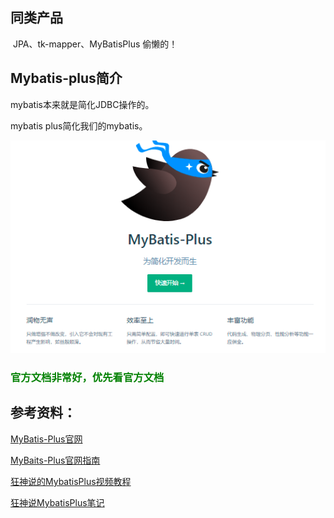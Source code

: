 ## 同类产品

​	JPA、tk-mapper、MyBatisPlus   偷懒的！

## Mybatis-plus简介

mybatis本来就是简化JDBC操作的。

mybatis plus简化我们的mybatis。

![image-20210507223119447](img/README/image-20210507223119447.png)

<h3 style="color:green">官方文档非常好，优先看官方文档</h3>

## 参考资料：

[MyBatis-Plus官网](https://baomidou.com/)

[MyBaits-Plus官网指南](https://mybatis.plus/guide)

[狂神说的MybatisPlus视频教程](https://www.bilibili.com/video/BV17E411N7KN?from=search&seid=14895422245246466597)

[狂神说MybatisPlus笔记](https://gitee.com/kuangstudy/openclass/tree/master/%E3%80%90%E9%81%87%E8%A7%81%E7%8B%82%E7%A5%9E%E8%AF%B4%E3%80%91MyBatisPlus%E8%A7%86%E9%A2%91%E7%AC%94%E8%AE%B0)

